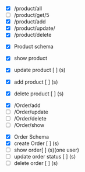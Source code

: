 <!-- Product route -->
- [x] /product/all
- [ ] /product/get/5
- [x] /product/add
- [x] /product/update/
- [x] /product/delete

<!-- this is the product -->
- [x] Product schema
- [x] show product
- [x] update product [ ] (s)
- [x] add product [ ] (s)
- [x] delete product [ ] (s)


<!-- Order Route -->
- [x] /Order/add
- [ ] /Order/update
- [ ] /Order/delete
- [ ] /Order/show

<!-- this is the order -->
- [x] Order Schema
- [x] create Order [ ] (s)
- [ ] show order[ ] (s)(one user)
- [ ] update order status [ ] (s)
- [ ] delete order [ ] (s)